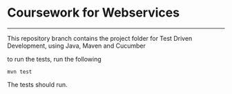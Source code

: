 # Coursework for Webservices
---

This repository branch contains the project folder for Test Driven Development, using Java, Maven and Cucumber

to run the tests, run the following

```mvn test```

The tests should run.